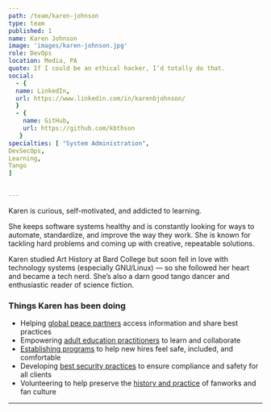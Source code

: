 ```yaml
---
path: /team/karen-johnson
type: team
published: 1
name: Karen Johnson
image: 'images/karen-johnson.jpg'
role: DevOps
location: Media, PA
quote: If I could be an ethical hacker, I’d totally do that.
social: 
  - {
  name: LinkedIn,
  url: https://www.linkedin.com/in/karenbjohnson/
  }
  - {
    name: GitHub,
    url: https://github.com/kbthson
   }
specialties: [ "System Administration",
DevSecOps,
Learning,
Tango
]

  
---
```


Karen is curious, self-motivated, and addicted to learning. 

She keeps software systems healthy and is constantly looking for ways to automate, standardize, and improve the way they work. She is known for tackling hard problems and coming up with creative, repeatable solutions.

Karen studied Art History at Bard College but soon fell in love with technology systems (especially GNU/Linux) — so she followed her heart and became a tech nerd. She’s also a darn good tango dancer and enthusiastic reader of science fiction.



### Things Karen has been doing
* Helping [global peace partners](https://civicactions.com/case-study/globalnet/?portfolioCats=15) access information and share best practices
* Empowering [adult education practitioners](https://lincs.ed.gov/) to learn and collaborate
* [Establishing programs](http://civicactions-handbook.readthedocs.io/en/latest/04-how-we-work/cultural-ambassadors/) to help new hires feel safe, included, and comfortable
* Developing [best security practices](http://civicactions-handbook.readthedocs.io/en/latest/03-policies/security/) to ensure compliance and safety for all clients
* Volunteering to help preserve the [history and practice](http://www.transformativeworks.org/) of fanworks and fan culture



---------------------------------
